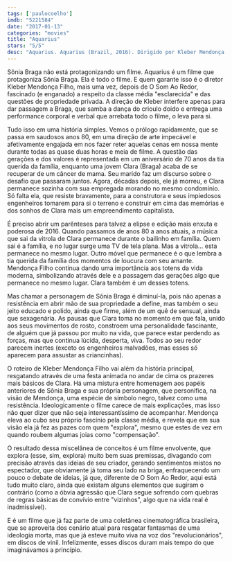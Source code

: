 ```yaml
---
tags: ['paulocoelho']
imdb: "5221584"
date: "2017-01-13"
categories: "movies"
title: "Aquarius"
stars: "5/5"
desc: "Aquarius. Aquarius (Brazil, 2016). Dirigido por Kleber Mendonça Filho. Escrito por Kleber Mendonça Filho. Com Sonia Braga (Clara), Maeve Jinkings (Ana Paula), Irandhir Santos (Roberval), Humberto Carrão (Diego), Zoraide Coleto (Ladjane), Fernando Teixeira (Geraldo Bonfim), Buda Lira (Antonio), Paula De Renor (Fátima), Barbara Colen (Clara em 1980)."
---
```

Sônia Braga não está protagonizando um filme. Aquarius é um filme que protagoniza Sônia Braga. Ela é todo o filme. E quem garante isso é o diretor Kleber Mendonça Filho, mais uma vez, depois de O Som Ao Redor, fascinado (e enganado) a respeito da classe média "esclarecida" e das questões de propriedade privada. A direção de Kleber interfere apenas para dar passagem a Braga, que samba a dança do crioulo doido e entrega uma performance corporal e verbal que arrebata todo o filme, o leva para si.

Tudo isso em uma história simples. Vemos o prólogo rapidamente, que se passa em saudosos anos 80, em uma direção de arte impecável e afetivamente engajada em nos fazer reter aquelas cenas em nossa mente durante todas as quase duas horas e meia de filme. A questão das gerações e dos valores é representada em um aniversário de 70 anos da tia querida da família, enquanto uma jovem Clara (Braga) acaba de se recuperar de um câncer de mama. Seu marido faz um discurso sobre o desafio que passaram juntos. Agora, décadas depois, ele já morreu, e Clara permanece sozinha com sua empregada morando no mesmo condomínio. Só falta ela, que resiste bravamente, para a construtora e seus impiedosos engenheiros tomarem para si o terreno e construir em cima das memórias e dos sonhos de Clara mais um empreendimento capitalista.

É preciso abrir um parênteses para talvez a elipse e edição mais enxuta e poderosa de 2016. Quando passamos de anos 80 a anos atuais, a música que sai da vitrola de Clara permanece durante o bailinho em família. Quem sai é a família, e no lugar surge uma TV de tela plana. Mas a vitrola... esta permanece no mesmo lugar. Outro móvel que permanece é o que lembra a tia querida da família dos momentos de loucura com seu amante. Mendonça Filho continua dando uma importância aos totens da vida moderna, simbolizando através dele e a passagem das gerações algo que permanece no mesmo lugar. Clara também é um desses totens.

Mas chamar a personagem de Sônia Braga é diminuí-la, pois não apenas a resistência em abrir mão de sua propriedade a define, mas também o seu jeito educado e polido, ainda que firme, além de um quê de sensual, ainda que sexagenária. As pausas que Clara toma no momento em que fala, unido aos seus movimentos de rosto, constroem uma personalidade fascinante, de alguém que já passou por muito na vida, que parece estar perdendo as forças, mas que continua lúcida, desperta, viva. Todos ao seu redor parecem inertes (exceto os engenheiros malvadões, mas esses só aparecem para assustar as criancinhas).

O roteiro de Kleber Mendonça Filho vai além da história principal, resgatando através de uma festa animada no andar de cima os prazeres mais básicos de Clara. Há uma mistura entre homenagem aos papéis anteriores de Sônia Braga e sua própria personagem, que personifica, na visão de Mendonça, uma espécie de símbolo negro, talvez como uma resistência. Ideologicamente o filme carece de mais explicações, mas isso não quer dizer que não seja interessantíssimo de acompanhar. Mendonça eleva ao cubo seu próprio fascínio pela classe média, e revela que em sua visão ela já fez as pazes com quem "explora", mesmo que estes de vez em quando roubem algumas joias como "compensação".

O resultado dessa miscelânea de conceitos é um filme envolvente, que explora (esse, sim, explora) muito bem suas premissas, divagando com precisão através das ideias de seu criador, gerando sentimentos mistos no espectador, que obviamente já toma seu lado na briga, enfraquecendo um pouco o debate de ideias, já que, diferente de O Som Ao Redor, aqui está tudo muito claro, ainda que existam alguns elementos que sugiram o contrário (como a óbvia agressão que Clara segue sofrendo com quebras de regras básicas de convívio entre "vizinhos", algo que na vida real é inadmissível).

E é um filme que já faz parte de uma coletânea cinematográfica brasileira, que se aproveita dos cenário atual para resgatar fantasmas de uma ideologia morta, mas que já esteve muito viva na voz dos "revolucionários", em discos de vinil. Infelizmente, esses discos duram mais tempo do que imaginávamos a princípio.
